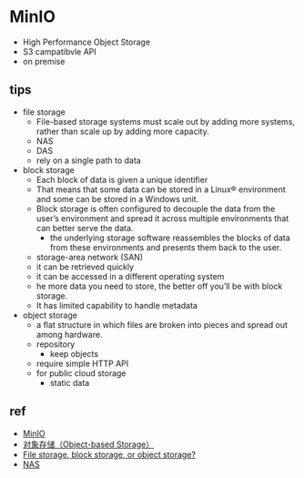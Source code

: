 # MinIO 
+ High Performance Object Storage
+ S3 campatibvle API
+ on premise

## tips

+ file storage
    + File-based storage systems must scale out by adding more systems, rather than scale up by adding more capacity.
    + NAS
    + DAS
    + rely on a single path to data
+ block storage
    + Each block of data is given a unique identifier
    + That means that some data can be stored in a Linux® environment and some can be stored in a Windows unit.
    + Block storage is often configured to decouple the data from the user’s environment and spread it across multiple environments that can better serve the data.
        +  the underlying storage software reassembles the blocks of data from these environments and presents them back to the user.
    + storage-area network (SAN)
    + it can be retrieved quickly
    + it can be accessed in a different operating system
    + he more data you need to store, the better off you’ll be with block storage.
    + It has limited capability to handle metadata
+ object storage
    + a flat structure in which files are broken into pieces and spread out among hardware.
    + repository
        + keep objects
    + require simple HTTP API
    + for public cloud storage
        + static data

## ref
+ [MinIO](https://docs.min.io/minio/baremetal/)
+ [对象存储（Object-based Storage）](https://blog.51cto.com/cmdschool/1904905)
+ [File storage, block storage, or object storage?](https://www.redhat.com/en/topics/data-storage/file-block-object-storage)
+ [NAS](https://www.redhat.com/en/topics/data-storage/network-attached-storage)